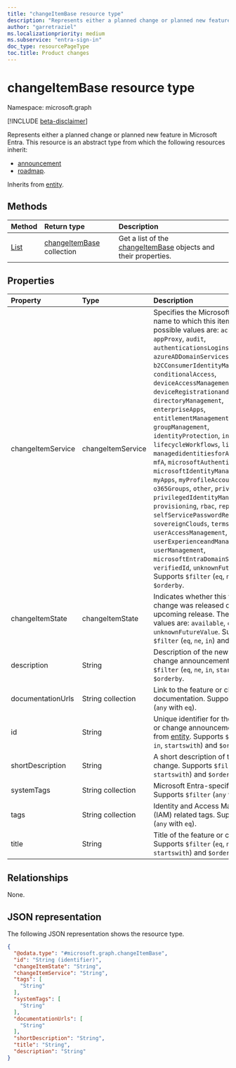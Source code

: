 ```yaml
---
title: "changeItemBase resource type"
description: "Represents either a planned change or planned new feature in Microsoft Entra."
author: "garretraziel"
ms.localizationpriority: medium
ms.subservice: "entra-sign-in"
doc_type: resourcePageType
toc.title: Product changes
---
```


# changeItemBase resource type

Namespace: microsoft.graph

[!INCLUDE [beta-disclaimer](../../includes/beta-disclaimer.md)]

Represents either a planned change or planned new feature in Microsoft Entra. This resource is an abstract type from which the following resources inherit:

- [announcement](../resources/announcement.md)
- [roadmap](../resources/roadmap.md).

Inherits from [entity](../resources/entity.md).

## Methods
|Method|Return type|Description|
|:---|:---|:---|
|[List](../api/identitycontainer-list-productchanges.md)|[changeItemBase](../resources/changeitembase.md) collection|Get a list of the [changeItemBase](../resources/changeitembase.md) objects and their properties.|

## Properties
|Property|Type|Description|
|:---|:---|:---|
|changeItemService|changeItemService|Specifies the Microsoft Entra service name to which this item belongs. The possible values are: `accessReviews`, `appProxy`, `audit`, `authenticationsLogins`, `azureADDomainServices`, `b2B`, `b2CConsumerIdentityManagement`, `conditionalAccess`, `deviceAccessManagement`, `deviceRegistrationandManagement`, `directoryManagement`, `enterpriseApps`, `entitlementManagement`, `groupManagement`, `identityProtection`, `internetAccess`, `lifecycleWorkflows`, `linkedIn`, `managedidentitiesforAzureresources`, `mfA`, `microsoftAuthenticatorApp`, `microsoftIdentityManager`, `msGraph`, `myApps`, `myProfileAccount`, `na`, `o365Groups`, `other`, `privateAccess`, `privilegedIdentityManagement`, `provisioning`, `rbac`, `reporting`, `roles`, `selfServicePasswordReset`, `sovereignClouds`, `termsofUse`, `userAccessManagement`, `userExperienceandManagement`, `userManagement`, `microsoftEntraDomainServices`, `verifiedId`, `unknownFutureValue`. Supports `$filter` (`eq`, `ne`, `in`) and `$orderby`.|
|changeItemState|changeItemState|Indicates whether this feature or change was released or if it's an upcoming release. The possible values are: `available`, `comingSoon`, `unknownFutureValue`. Supports `$filter` (`eq`, `ne`, `in`) and `$orderby`.|
|description|String|Description of the new feature or change announcement. Supports `$filter` (`eq`, `ne`, `in`, `startswith`) and `$orderby`.|
|documentationUrls|String collection|Link to the feature or change documentation. Supports `$filter` (`any` with `eq`).|
|id|String|Unique identifier for the new feature or change announcement. Inherited from [entity](../resources/entity.md). Supports `$filter` (`eq`, `ne`, `in`, `startswith`) and `$orderby`.|
|shortDescription|String|A short description of the feature or change. Supports `$filter` (`eq`, `ne`, `in`, `startswith`) and `$orderby`.|
|systemTags|String collection|Microsoft Entra-specific tags. Supports `$filter` (`any` with `eq`).|
|tags|String collection|Identity and Access Management (IAM) related tags. Supports `$filter` (`any` with `eq`).|
|title|String|Title of the feature or change. Supports `$filter` (`eq`, `ne`, `in`, `startswith`) and `$orderby`.|

## Relationships
None.

## JSON representation
The following JSON representation shows the resource type.
<!-- {
  "blockType": "resource",
  "keyProperty": "id",
  "@odata.type": "microsoft.graph.changeItemBase",
  "baseType": "microsoft.graph.entity",
  "openType": false
}
-->
``` json
{
  "@odata.type": "#microsoft.graph.changeItemBase",
  "id": "String (identifier)",
  "changeItemState": "String",
  "changeItemService": "String",
  "tags": [
    "String"
  ],
  "systemTags": [
    "String"
  ],
  "documentationUrls": [
    "String"
  ],
  "shortDescription": "String",
  "title": "String",
  "description": "String"
}
```
